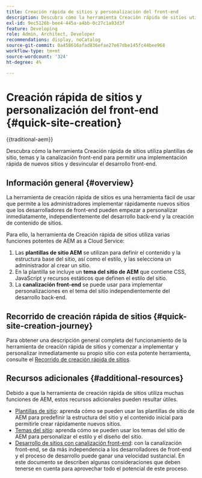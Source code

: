 ```yaml
---
title: Creación rápida de sitios y personalización del front-end
description: Descubra cómo la herramienta Creación rápida de sitios utiliza plantillas de sitio, temas y la canalización front-end para permitir una implementación rápida de nuevos sitios y desvincular el desarrollo front-end.
exl-id: 9ec5126b-bee4-445a-a4bb-0c27c1a93d3f
feature: Developing
role: Admin, Architect, Developer
recommendations: display, noCatalog
source-git-commit: 0a458616afad836efae27e67dbe145fc44bee968
workflow-type: tm+mt
source-wordcount: '324'
ht-degree: 4%

---
```



# Creación rápida de sitios y personalización del front-end {#quick-site-creation}

{{traditional-aem}}

Descubra cómo la herramienta Creación rápida de sitios utiliza plantillas de sitio, temas y la canalización front-end para permitir una implementación rápida de nuevos sitios y desvincular el desarrollo front-end.

## Información general {#overview}

La herramienta de creación rápida de sitios es una herramienta fácil de usar que permite a los administradores implementar rápidamente nuevos sitios que los desarrolladores de front-end pueden empezar a personalizar inmediatamente, independientemente del desarrollo back-end y la creación de contenido de sitios.

Para ello, la herramienta de Creación rápida de sitios utiliza varias funciones potentes de AEM as a Cloud Service:

1. Las **plantillas de sitio AEM** se utilizan para definir el contenido y la estructura base del sitio, así como el estilo, y las selecciona un administrador al crear un sitio.
1. En la plantilla se incluye un **tema del sitio de AEM** que contiene CSS, JavaScript y recursos estáticos que definen el estilo del sitio.
1. La **canalización front-end** se puede usar para implementar personalizaciones en el tema del sitio independientemente del desarrollo back-end.

## Recorrido de creación rápida de sitios {#quick-site-creation-journey}

Para obtener una descripción general completa del funcionamiento de la herramienta de creación rápida de sitios y comenzar a implementar y personalizar inmediatamente su propio sitio con esta potente herramienta, consulte el [Recorrido de creación rápida de sitios](/help/journey-sites/quick-site/overview.md).

## Recursos adicionales {#additional-resources}

Debido a que la herramienta de creación rápida de sitios utiliza muchas funciones de AEM, estos recursos adicionales pueden resultar útiles.

* [Plantillas de sitio](/help/sites-cloud/administering/site-creation/site-templates.md): aprenda cómo se pueden usar las plantillas de sitio de AEM para predefinir la estructura del sitio y el contenido inicial para permitirle crear rápidamente nuevos sitios.
* [Temas del sitio](/help/sites-cloud/administering/site-creation/site-themes.md): aprenda cómo se pueden usar los temas del sitio de AEM para personalizar el estilo y el diseño del sitio.
* [Desarrollo de sitios con canalización front-end](/help/implementing/developing/introduction/developing-with-front-end-pipelines.md): con la canalización front-end, se da más independencia a los desarrolladores de front-end y el proceso de desarrollo puede ganar una velocidad sustancial. En este documento se describen algunas consideraciones que deben tenerse en cuenta para aprovechar todo el potencial de este proceso.
